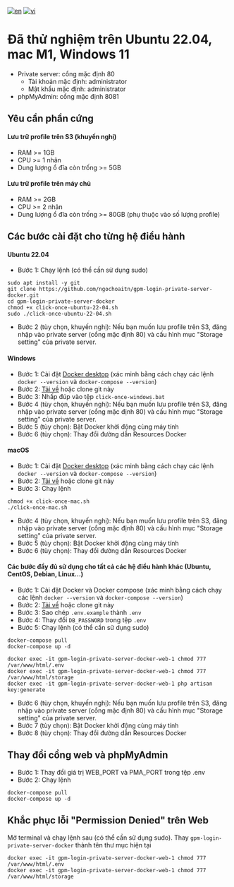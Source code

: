 [![en](https://img.shields.io/badge/Language-English-blue.svg)](https://github.com/ngochoaitn/gpm-login-private-server-docker/blob/main/README.md)
[![vi](https://img.shields.io/badge/Ng%C3%B4n%20ng%E1%BB%AF-Ti%E1%BA%BFng%20Vi%E1%BB%87t-red.svg)](https://github.com/ngochoaitn/gpm-login-private-server-docker/blob/main/README.vi.md)

# Đã thử nghiệm trên Ubuntu 22.04, mac M1, Windows 11
- Private server: cổng mặc định 80
    - Tài khoản mặc định: administrator
    - Mật khẩu mặc định: administrator
- phpMyAdmin: cổng mặc định 8081

## Yêu cần phần cứng
#### Lưu trữ profile trên S3 (khuyến nghị)
- RAM >= 1GB
- CPU >= 1 nhân
- Dung lượng ổ đĩa còn trống >= 5GB
#### Lưu trữ profile trên máy chủ
- RAM >= 2GB
- CPU >= 2 nhân
- Dung lượng ổ đĩa còn trống >= 80GB (phụ thuộc vào số lượng profile)

## Các bước cài đặt cho từng hệ điều hành
#### Ubuntu 22.04
- Bước 1: Chạy lệnh (có thể cần sử dụng sudo)
```
sudo apt install -y git
git clone https://github.com/ngochoaitn/gpm-login-private-server-docker.git
cd gpm-login-private-server-docker
chmod +x click-once-ubuntu-22-04.sh
sudo ./click-once-ubuntu-22-04.sh
```
- Bước 2 (tùy chọn, khuyến nghị): Nếu bạn muốn lưu profile trên S3, đăng nhập vào private server (cổng mặc định 80) và cấu hình mục "Storage setting" của private server.

#### Windows
- Bước 1: Cài đặt [Docker desktop](https://www.docker.com/products/docker-desktop/) (xác minh bằng cách chạy các lệnh `docker --version` và `docker-compose --version`)
- Bước 2: [Tải về](https://github.com/ngochoaitn/gpm-login-private-server-docker/archive/refs/heads/main.zip) hoặc clone git này
- Bước 3: Nhấp đúp vào tệp `click-once-windows.bat`
- Bước 4 (tùy chọn, khuyến nghị): Nếu bạn muốn lưu profile trên S3, đăng nhập vào private server (cổng mặc định 80) và cấu hình mục "Storage setting" của private server.
- Bước 5 (tùy chọn): Bật Docker khởi động cùng máy tính
- Bước 6 (tùy chọn): Thay đổi đường dẫn Resources Docker

#### macOS
- Bước 1: Cài đặt [Docker desktop](https://www.docker.com/products/docker-desktop/) (xác minh bằng cách chạy các lệnh `docker --version` và `docker-compose --version`)
- Bước 2: [Tải về](https://github.com/ngochoaitn/gpm-login-private-server-docker/archive/refs/heads/main.zip) hoặc clone git này
- Bước 3: Chạy lệnh
```
chmod +x click-once-mac.sh
./click-once-mac.sh
```
- Bước 4 (tùy chọn, khuyến nghị): Nếu bạn muốn lưu profile trên S3, đăng nhập vào private server (cổng mặc định 80) và cấu hình mục "Storage setting" của private server.
- Bước 5 (tùy chọn): Bật Docker khởi động cùng máy tính
- Bước 6 (tùy chọn): Thay đổi đường dẫn Resources Docker

#### Các bước đầy đủ sử dụng cho tất cả các hệ điều hành khác (Ubuntu, CentOS, Debian, Linux...)
- Bước 1: Cài đặt Docker và Docker compose (xác minh bằng cách chạy các lệnh `docker --version` và `docker-compose --version`)
- Bước 2: [Tải về](https://github.com/ngochoaitn/gpm-login-private-server-docker/archive/refs/heads/main.zip) hoặc clone git này
- Bước 3: Sao chép `.env.example` thành `.env`
- Bước 4: Thay đổi `DB_PASSWORD` trong tệp `.env`
- Bước 5: Chạy lệnh (có thể cần sử dụng sudo)
```
docker-compose pull
docker-compose up -d

docker exec -it gpm-login-private-server-docker-web-1 chmod 777 /var/www/html/.env
docker exec -it gpm-login-private-server-docker-web-1 chmod 777 /var/www/html/storage
docker exec -it gpm-login-private-server-docker-web-1 php artisan key:generate
```
- Bước 6 (tùy chọn, khuyến nghị): Nếu bạn muốn lưu profile trên S3, đăng nhập vào private server (cổng mặc định 80) và cấu hình mục "Storage setting" của private server.
- Bước 7 (tùy chọn): Bật Docker khởi động cùng máy tính
- Bước 8 (tùy chọn): Thay đổi đường dẫn Resources Docker

## Thay đổi cổng web và phpMyAdmin
- Bước 1: Thay đổi giá trị WEB_PORT và PMA_PORT trong tệp .env
- Bước 2: Chạy lệnh
```
docker-compose pull
docker-compose up -d
```

## Khắc phục lỗi "Permission Denied" trên Web
Mở terminal và chạy lệnh sau (có thể cần sử dụng sudo). Thay `gpm-login-private-server-docker` thành tên thư mục hiện tại
```
docker exec -it gpm-login-private-server-docker-web-1 chmod 777 /var/www/html/.env
docker exec -it gpm-login-private-server-docker-web-1 chmod 777 /var/www/html/storage
```
